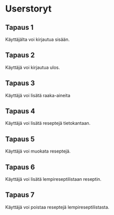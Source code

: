 # Userstoryt


## Tapaus 1
Käyttäjälta voi kirjautua sisään. 

## Tapaus 2
Käyttäjä voi kirjautua ulos.

## Tapaus 3
Käyttäjä voi lisätä raaka-aineita 

## Tapaus 4
Käyttäjä voi lisätä reseptejä tietokantaan. 

## Tapaus 5
Käyttäjä voi muokata reseptejä.

## Tapaus 6

Käyttäjä voi lisätä lempireseptilistaan reseptin. 

## Tapaus 7
Käyttäjä voi poistaa reseptejä lempireseptilistasta.
